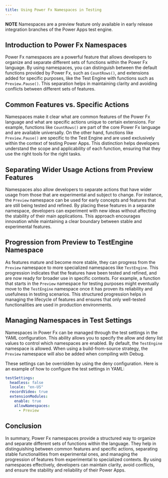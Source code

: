 ```yaml
---
title: Using Power Fx Namespaces in Testing
---
```


**NOTE** Namespaces are a preview feature only available in early release integration branches of the Power Apps test engine.

## Introduction to Power Fx Namespaces
Power Fx namespaces are a powerful feature that allows developers to organize and separate different sets of functions within the Power Fx language. By using namespaces, you can distinguish between the default functions provided by Power Fx, such as `CountRows()`, and extensions added for specific purposes, like the Test Engine with functions such as `Preview.Pause()`. This separation helps in maintaining clarity and avoiding conflicts between different sets of features.

## Common Features vs. Specific Actions
Namespaces make it clear what are common features of the Power Fx language and what are specific actions unique to certain extensions. For example, functions like `CountRows()` are part of the core Power Fx language and are available universally. On the other hand, functions like `Preview.Pause()` are specific to the Test Engine and are used exclusively within the context of testing Power Apps. This distinction helps developers understand the scope and applicability of each function, ensuring that they use the right tools for the right tasks.

## Separating Wider Usage Actions from Preview Features
Namespaces also allow developers to separate actions that have wider usage from those that are experimental and subject to change. For instance, the `Preview` namespace can be used for early concepts and features that are still being tested and refined. By placing these features in a separate namespace, developers can experiment with new ideas without affecting the stability of their main applications. This approach encourages innovation while maintaining a clear boundary between stable and experimental features.

## Progression from Preview to TestEngine Namespace
As features mature and become more stable, they can progress from the `Preview` namespace to more specialized namespaces like `TestEngine`. This progression indicates that the features have been tested and refined, and are now ready for broader use in specific contexts. For example, a function that starts in the `Preview` namespace for testing purposes might eventually move to the `TestEngine` namespace once it has proven its reliability and usefulness in testing scenarios. This structured progression helps in managing the lifecycle of features and ensures that only well-tested functionalities are used in production environments.

## Managing Namespaces in Test Settings

Namespaces in Power Fx can be managed through the test settings in the YAML configuration. This ability allows you to specify the allow and deny list values to control which namespaces are enabled. By default, the `TestEngine` namespace is allowed. When using a build-from-source strategy, the `Preview` namespace will also be added when compiling with Debug. 

These settings can be overridden by using the deny configuration. Here is an example of how to configure the test settings in YAML:

```yaml
testSettings:
  headless: false
  locale: "en-US"
  recordVideo: true
  extensionModules:
    enable: true
    allowNamespaces:
      - Preview
```

## Conclusion
In summary, Power Fx namespaces provide a structured way to organize and separate different sets of functions within the language. They help in distinguishing between common features and specific actions, separating stable functionalities from experimental ones, and managing the progression of features from experimental to specialized contexts. By using namespaces effectively, developers can maintain clarity, avoid conflicts, and ensure the stability and reliability of their Power Apps.
